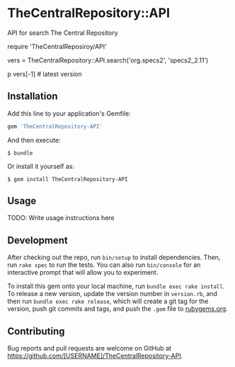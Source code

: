 # TheCentralRepository::API

API for search The Central Repository

  require 'TheCentralReposiroy/API'

  vers = TheCentralRepository::API.search('org.specs2', 'specs2_2.11')

  p vers[-1] # latest version

## Installation

Add this line to your application's Gemfile:

```ruby
gem 'TheCentralRepository-API'
```

And then execute:

    $ bundle

Or install it yourself as:

    $ gem install TheCentralRepository-API

## Usage

TODO: Write usage instructions here

## Development

After checking out the repo, run `bin/setup` to install dependencies. Then, run `rake spec` to run the tests. You can also run `bin/console` for an interactive prompt that will allow you to experiment.

To install this gem onto your local machine, run `bundle exec rake install`. To release a new version, update the version number in `version.rb`, and then run `bundle exec rake release`, which will create a git tag for the version, push git commits and tags, and push the `.gem` file to [rubygems.org](https://rubygems.org).

## Contributing

Bug reports and pull requests are welcome on GitHub at https://github.com/[USERNAME]/TheCentralRepository-API.

